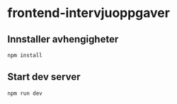 # frontend-intervjuoppgaver

## Innstaller avhengigheter
```
npm install
```

## Start dev server
```
npm run dev
```
